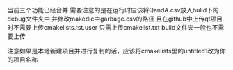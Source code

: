 当前三个功能已经合并
需要注意的是在运行时应该将QandA.csv放入bulid下的debug文件夹中
并修改makedic中garbage.csv的路径
 且在github中上传qt项目时不需要上传cmakelists.tst.user
 只需上传cmakelist.txt bulid文件夹一般也不需要上传
 
注意如果是本地新建项目并进行复制的话，应该将cmakelists里的untitled1改为你的项目名称